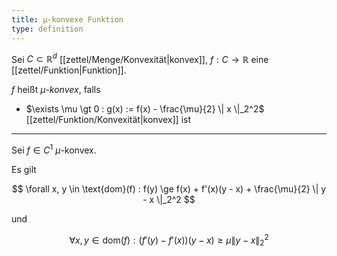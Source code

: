 ```yaml
---
title: μ-konvexe Funktion
type: definition
---
```


Sei $C \subset \mathbb{R}^d$ [[zettel/Menge/Konvexität|konvex]], $f : C \to \mathbb{R}$ eine [[zettel/Funktion|Funktion]].

$f$ heißt *$\mu$-konvex*, falls
- $\exists \mu \gt 0 : g(x) := f(x) - \frac{\mu}{2} \| x \|_2^2$ [[zettel/Funktion/Konvexität|konvex]] ist

---

Sei $f \in C^1$ $\mu$-konvex.

Es gilt

$$
	\forall x, y \in \text{dom}(f) : f(y) \ge f(x) + f'(x)(y - x) + \frac{\mu}{2} \| y - x \|_2^2
$$

und

$$
	\forall x, y \in \text{dom}(f) : (f'(y) - f'(x))(y - x) \ge \mu \| y - x \|_2^2
$$